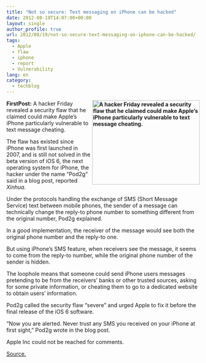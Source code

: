 ```yaml
---
title: "Not so secure: Text messaging on iPhone can be hacked"
date: 2012-08-19T14:07:00+00:00
layout: single
author_profile: true
url: 2012/08/19/not-so-secure-text-messaging-on-iphone-can-be-hacked/
tags:
  - Apple
  - flaw
  - iphone
  - report
  - Vulnerability
lang: en
category: 
  - techblog
---
```

**<a href="http://lh6.ggpht.com/-o4dwmV4JJmc/UDDr_8SKtgI/AAAAAAAAHCM/HIL97pkDTsA/s1600-h/iPhone3GS%25255B5%25255D.jpg" target="_blank"><img title="A hacker Friday revealed a security flaw that he claimed could make Apple’s iPhone particularly vulnerable to text message cheating." border="0" alt="A hacker Friday revealed a security flaw that he claimed could make Apple’s iPhone particularly vulnerable to text message cheating." align="right" src="http://lh3.ggpht.com/-wALB8CwfadM/UDDsBrXgOBI/AAAAAAAAHCU/hMp1ZLp-y5g/iPhone3GS_thumb%25255B3%25255D.jpg?imgmax=800" width="280" height="220" /></a>FirstPost:** A hacker Friday revealed a security flaw that he claimed could make Apple’s iPhone particularly vulnerable to text message cheating. 

The flaw has existed since iPhone was first launched in 2007, and is still not solved in the beta version of iOS 6, the next operating system for iPhone, the hacker under the name “Pod2g” said in a blog post, reported _Xinhua._ 

Under the protocols handling the exchange of SMS (Short Message Service) text between mobile phones, the sender of a message can technically change the reply-to phone number to something different from the original number, Pod2g explained. 

In a good implementation, the receiver of the message would see both the original phone number and the reply-to one. 

But using iPhone’s SMS feature, when receivers see the message, it seems to come from the reply-to number, while the original phone number of the sender is hidden. 

The loophole means that someone could send iPhone users messages pretending to be from the receivers’ banks or other trusted sources, asking for some private information, or cheating them to go to a dedicated website to obtain users’ information. 

Pod2g called the security flaw “severe” and urged Apple to fix it before the final release of the iOS 6 software. 

“Now you are alerted. Never trust any SMS you received on your iPhone at first sight,” Pod2g wrote in the blog post. 

Apple Inc could not be reached for comments. 

<a href="http://www.firstpost.com/tech/not-so-secure-text-messaging-on-iphone-can-be-hacked-422446.html" target="_blank">Source.</a>